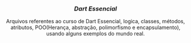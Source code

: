 <div align="center">
  <h3><i>Dart Essencial</i></h3>
  <p>Arquivos referentes ao curso de Dart Essencial, logica, classes, métodos, atributos, POO(Herança, abstração, polimorfismo e encapsulamento), usando alguns exemplos    do mundo real.</p>
</div>
